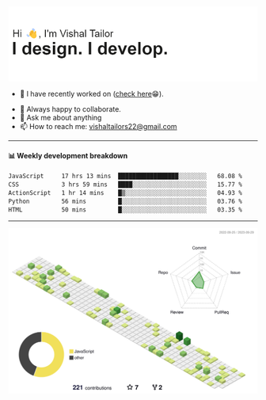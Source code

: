 ![Hi, I'm Vishal Tailor. I design. I develop.](https://github.com/vishaltailors/vishaltailors/blob/main/header.png?raw=true)

- 🔭 I have recently worked on ([check here](https://vishaltailor.com)😁).
<!-- - 🎦 Currently watching: JavaScript: The Hard Parts By Will Sentance. -->
- 👯 Always happy to collaborate.
- 💬 Ask me about anything
- 📫 How to reach me: <a href="mailto:vishaltailors22@gmail.com">vishaltailors22@gmail.com</a>

<hr /> 
<h4>📊 Weekly development breakdown</h4>
<!--START_SECTION:waka-->

```txt
JavaScript     17 hrs 13 mins  █████████████████░░░░░░░░   68.08 %
CSS            3 hrs 59 mins   ████░░░░░░░░░░░░░░░░░░░░░   15.77 %
ActionScript   1 hr 14 mins    █▒░░░░░░░░░░░░░░░░░░░░░░░   04.93 %
Python         56 mins         █░░░░░░░░░░░░░░░░░░░░░░░░   03.76 %
HTML           50 mins         █░░░░░░░░░░░░░░░░░░░░░░░░   03.35 %
```

<!--END_SECTION:waka-->
<hr /> 

![](./profile-3d-contrib/profile-green-animate.svg)
